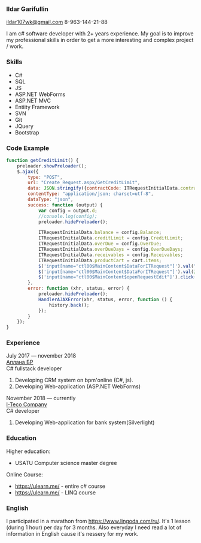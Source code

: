 ### Ildar Garifullin
ildar107wk@gmail.com 
8-963-144-21-88

I am c# software developer with 2+ years experience.
My goal is to improve my professional skills in order to get a more interesting and complex project / work.

### Skills 
* C#
* SQL
* JS
* ASP.NET WebForms
* ASP.NET MVC
* Entiity Framework
* SVN
* Git
* JQuery
* Bootstrap

### Code Example
```javascript
function getCreditLimit() {
    preloader.showPreloader();
    $.ajax({
        type: "POST",
        url: "Create_Request.aspx/GetCreditLimit",
        data: JSON.stringify({contractCode: ITRequestInitialData.contractCode}),
        contentType: "application/json; charset=utf-8",
        dataType: "json",
        success: function (output) {
            var config = output.d;
            //console.log(config);
            preloader.hidePreloader();

            ITRequestInitialData.balance = config.Balance;
            ITRequestInitialData.creditLimit = config.CreditLimit;
            ITRequestInitialData.overDue = config.OverDue;
            ITRequestInitialData.overDueDays = config.OverDueDays;
            ITRequestInitialData.receivables = config.Receivables;
            ITRequestInitialData.productCart = cart.items;
            $('input[name="ctl00$MainContent$DataForITRequest"]').val("");
            $('input[name="ctl00$MainContent$DataForITRequest"]').val(JSON.stringify(ITRequestInitialData));
            $('input[name="ctl00$MainContent$openRequestEdit"]').click();
        },
        error: function (xhr, status, error) {
            preloader.hidePreloader();
            HandlerAJAXError(xhr, status, error, function () {
                history.back();
            });
        }
    });
} 
```

### Experience

July 2017 — november 2018  <br>[Аплана БР](http://www.it.ru/)  <br>C# fullstack developer

1. Developing CRM system on  bpm'online (C#, js).
1. Developing Web-application (ASP.NET WebForms)


November 2018 — currently<br>  [I-Teco Company](https://www.i-teco.ru/)<br> C# developer

1. Developing Web-application for bank system(Silverlight)

### Education

 Higher education:
 * USATU Computer science master degree

 Online Course:
 * https://ulearn.me/ - entire c# course
 * https://ulearn.me/ - LINQ course

### English
I participated in a marathon from https://www.lingoda.com/ru/. It's 1 lesson (during 1 hour) per day for 3 months. Also everyday I need read a lot of information in English cause it's nessery for my work.
